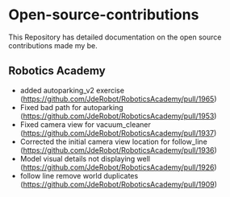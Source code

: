 # Open-source-contributions
This Repository has detailed documentation on the open source contributions made my be. 

## Robotics Academy 
* added autoparking_v2 exercise (https://github.com/JdeRobot/RoboticsAcademy/pull/1965)
* Fixed bad path for autoparking (https://github.com/JdeRobot/RoboticsAcademy/pull/1953)
* Fixed camera view for vacuum_cleaner (https://github.com/JdeRobot/RoboticsAcademy/pull/1937)
* Corrected the initial camera view location for follow_line (https://github.com/JdeRobot/RoboticsAcademy/pull/1936)
* Model visual details not displaying well (https://github.com/JdeRobot/RoboticsAcademy/pull/1926)
* follow line remove world duplicates (https://github.com/JdeRobot/RoboticsAcademy/pull/1909)
